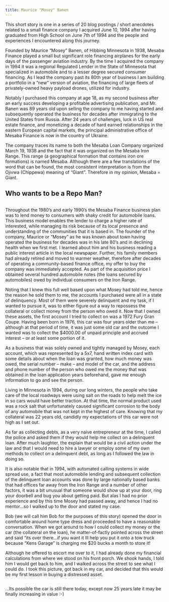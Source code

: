 ```yaml
---
title: Maurice "Mosey" Banen
---
```


This short story is one in a series of 20 blog postings / short anecdotes related to a small finance company I acquired June 10, 1994 after having graduated from High School on June 7th of 1994 and the people and experiences I encountered along this journey.

Founded by Maurice “Mosey” Banen, of Hibbing Minnesota in 1938, Mesaba Finance played a small but significant role financing airplanes for the early days of the passenger aviation industry. By the time I acquired the company in 1994 it was a regional Regulated Lender in the State of Minnesota that specialized in automobile and to a lesser degree secured consumer financing. As I lead the company past its 80th year of business I am building a portfolio in a “new” version of aviation, the financing of large fleets of privately-owned heavy payload drones, utilized for industry.

Notably I purchased this company at age 18, as my second business after an early success developing a profitable advertising publication, and Mr. Banen was 89 years old upon selling the company to me having started and subsequently operated the business for decades after immigrating to the United States from Russia. After 24 years of challenges, luck in US real estate finance, and monetizing a decade of hard earned relationships in the eastern European capital markets, the principal administrative office of Mesaba Finance is now in the country of Ukraine.

The company traces its name to both the Mesaba Loan Company organized March 19, 1938 and the fact that it was organized on the Mesaba Iron Range. This range (a geographical formation that contains iron ore formations) is named Mesaba. Although there are a few translations of the word that can be found, the most consistent interpretation is from the Ojivwa (Chippewa) meaning of “Giant”. Therefore in my opinion, Mesaba = Giant.

## Who wants to be a Repo Man?

<img src="/assets/blog/car1.jpg" alt="" class="img-fluid blog-post-img" />
 
Throughout the 1980’s and early 1990’s the Mesaba Finance business plan was to lend money to consumers with shaky credit for automobile loans. This business model enables the lender to charge a higher rate of interested, while managing its risk because of its local presence and understanding of the communities that it is based in. The founder of the company, Maurice or “Mosey” as he was known about town having operated the business for decades was in his late 80’s and in declining health when we first met. I learned about him and his business reading a public interest article in the local newspaper.  Further, his family members had already retired and moved to warmer weather, therefore after decades of operating a community-based finance office, my offer to buy the company was immediately accepted.
As part of the acquisition price I obtained several hundred automobile notes (the loans secured by automobiles) owed by individual consumers on the Iron Range.

Noting that I knew this full well based upon what Mosey had told me, hence the reason he sold them to me, the accounts I purchased were all in a state of delinquency. Most of them were severely delinquent and my task, if I wanted to pursue it, was to either figure out a way to repossess the collateral or collect money from the person who owed it.
Now that I owned these assets, the first account I tried to collect on was a 1972 Fury Gran Coupe.  Having been born in 1976, this car was four years older than me – although at that period of time, it was just some old car and the outcome I wanted was to collect the $4000.00 of unpaid principle and accrued interest – or at least some portion of it.

As a business that was solely owned and tightly managed by Mosey, each account, which was represented by a 5x7, hand written index card with some details about when the loan was granted, how much money was owed, the serial number – make – and model of the car, and the address and phone number of the person who owed me the money that was obtained in the loan application years beforehand, gave me enough information to go and see the person.

Living in Minnesota in 1994, during our long winters, the people who take care of the local roadways were using salt on the roads to help melt the ice in so cars would have better traction. At that time, the normal product used was a rock salt that unfortunately caused significant corrosion to the body of any automobile that was not kept in the highest of care. Knowing that my collateral was 22 years old, candidly my expectations of this car were not high as I set out.

As far as collecting debts, as a very naive entrepreneur at the time, I called the police and asked them if they would help me collect on a delinquent loan. After much laughter, the explain that would be a civil action under the law and that I would need to hire a lawyer or employ some of my own methods to collect on a delinquent debt, as long as I followed the law in doing so.

It is also notable that in 1994, with automated calling systems in wide spread use, a fact that most automobile lending and subsequent collection of the delinquent loan accounts was done by large nationally based banks that had offices far away from the Iron Range and a number of other factors, it was a bit unusual that someone would show up at your door, ring your doorbell and bug you about getting paid. But alas I had no prior experience and by this time Mosey had passed away, and hence I had no mentor…so I walked up to the door and stated my case.

Bob (we will call him Bob for the purposes of this story) opened the door in comfortable around home type dress and proceeded to have a reasonable conversation. When we got around to how I could collect my money or the car (the collateral on the loan), he matter-of-factly pointed across the street and said “its over there…if you want it Ill help you put it onto a tow truck because “Kens Garage” is charging me $20 bucks a month to store it!

Although he offered to escort me over to it, I had already done my financial calculations from where we stood on his front porch. We shook hands, I told him I would get back to him, and I walked across the street to see what I could do. I took this picture, got back in my car, and decided that this would be my first lesson in buying a distressed asset. 

<img src="/assets/blog/car2.jpg" alt="" class="img-fluid blog-post-img" />

…Its possible the car is still there today, except now 25 years late it may be finally increasing in value :-)
 
